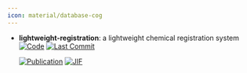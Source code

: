 ```yaml
---
icon: material/database-cog
---
```





- **lightweight-registration**: a lightweight chemical registration system  
    [![Code](https://img.shields.io/github/stars/rinikerlab/lightweight-registration?style=for-the-badge&logo=github)](https://github.com/rinikerlab/lightweight-registration) 
    [![Last Commit](https://img.shields.io/github/last-commit/rinikerlab/lightweight-registration?style=for-the-badge&logo=github)](https://github.com/rinikerlab/lightweight-registration) 

    [![Publication](https://img.shields.io/badge/Publication-Citations:0-blue?style=for-the-badge&logo=bookstack)](https://doi.org/10.1021/acs.jcim.4c01133) 
    [![JIF](https://img.shields.io/badge/Impact_Factor-5.60-purple?style=for-the-badge&logo=academia)](https://doi.org/10.1021/acs.jcim.4c01133)


